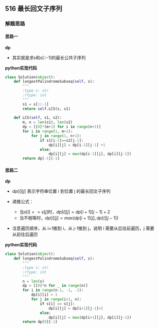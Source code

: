 ## 516 最长回文子序列



### 解题思路
#### 思路一
**dp**
- 其实就是求s和s[::-1]的最长公共子序列

**python实现代码**
```python
class Solution(object):
    def longestPalindromeSubseq(self, s):
        """
        :type s: str
        :rtype: int
        """
        s1 = s[::-1]
        return self.LCS(s, s1)
    
    def LCS(self, s1, s2):
        m, n = len(s1), len(s2)
        dp = [[0]*(m+1) for i in range(n+1)]
        for i in range(1, m+1):
            for j in range(1, n+1):
                if s1[i-1]==s2[j-1]:
                    dp[i][j] = dp[i-1][j-1] +1
                else:
                    dp[i][j] = max(dp[i-1][j], dp[i][j-1])
        return dp[-1][-1]
```
#### 思路二
**dp**
- $dp[i][j]$ 表示字符串位置 i 到位置 j 的最长回文子序列
- 递推公式：
  - 当$s[i]==s[j]$时，$dp[i][j] = dp[i+1][j-1]+2$
  - 当不相等时，$dp[i][j] = max(dp[i+1][j], dp[i][j-1])$

- 注意遍历顺序，从 i+1推到 i，从 j-1推到 j，说明 i 需要从后往前遍历，j 需要从前往后遍历

**python实现代码**
```python
class Solution(object):
    def longestPalindromeSubseq(self, s):
        """
        :type s: str
        :rtype: int
        """
        n = len(s)
        dp = [[0]*n for _ in range(n)]
        for i in range(n-1, -1, -1):
            dp[i][i] = 1
            for j in range(i+1, n):
                if s[i] == s[j]:
                    dp[i][j] = dp[i+1][j-1]+2
                else:
                    dp[i][j] = max(dp[i+1][j], dp[i][j-1])
        return dp[0][-1]                                                  
```

